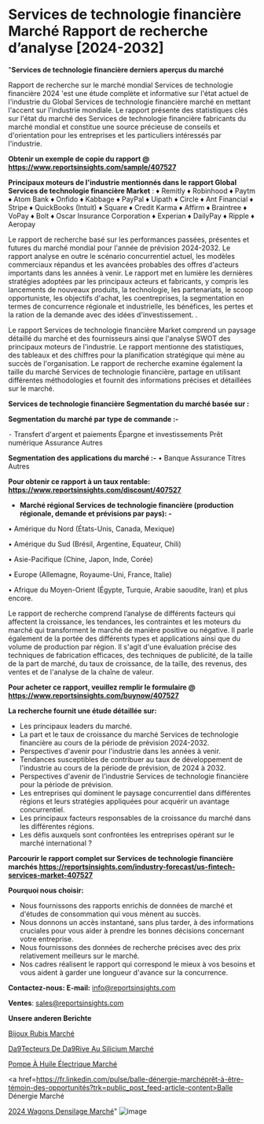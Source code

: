 # Services de technologie financière Marché Rapport de recherche d’analyse [2024-2032]

"<strong>Services de technologie financière derniers aperçus du marché</strong>

Rapport de recherche sur le marché mondial Services de technologie financière 2024 'est une étude complète et informative sur l'état actuel de l'industrie du Global Services de technologie financière marché en mettant l'accent sur l'industrie mondiale. Le rapport présente des statistiques clés sur l'état du marché des Services de technologie financière fabricants du marché mondial et constitue une source précieuse de conseils et d'orientation pour les entreprises et les particuliers intéressés par l'industrie.

<strong>Obtenir un exemple de copie du rapport @ <a href=https://www.reportsinsights.com/sample/407527>https://www.reportsinsights.com/sample/407527</a></strong>

<strong>Principaux moteurs de l'industrie mentionnés dans le rapport Global Services de technologie financière Market</strong> :
♦ Remitly
♦ Robinhood
♦ Paytm
♦ Atom Bank
♦ Onfido
♦ Kabbage
♦ PayPal
♦ Uipath
♦ Circle
♦ Ant Financial
♦ Stripe
♦ QuickBooks (Intuit)
♦ Square
♦ Credit Karma
♦ Affirm
♦ Braintree
♦ VoPay
♦ Bolt
♦ Oscar Insurance Corporation
♦ Experian
♦ DailyPay
♦ Ripple
♦ Aeropay

Le rapport de recherche basé sur les performances passées, présentes et futures du marché mondial pour l'année de prévision 2024-2032. Le rapport analyse en outre le scénario concurrentiel actuel, les modèles commerciaux répandus et les avancées probables des offres d'acteurs importants dans les années à venir. Le rapport met en lumière les dernières stratégies adoptées par les principaux acteurs et fabricants, y compris les lancements de nouveaux produits, la technologie, les partenariats, le scoop opportuniste, les objectifs d'achat, les coentreprises, la segmentation en termes de concurrence régionale et industrielle, les bénéfices, les pertes et la ration de la demande avec des idées d'investissement. .

Le rapport Services de technologie financière Market comprend un paysage détaillé du marché et des fournisseurs ainsi que l'analyse SWOT des principaux moteurs de l'industrie. Le rapport mentionne des statistiques, des tableaux et des chiffres pour la planification stratégique qui mène au succès de l'organisation. Le rapport de recherche examine également la taille du marché Services de technologie financière, partage en utilisant différentes méthodologies et fournit des informations précises et détaillées sur le marché.

<strong>Services de technologie financière Segmentation du marché basée sur :</strong>

<strong>Segmentation du marché par type de commande :-</strong>

⁃ Transfert d'argent et paiements
Épargne et investissements
Prêt numérique
Assurance
Autres

<strong>Segmentation des applications du marché :-</strong>
• Banque
Assurance
Titres
Autres

<strong>Pour obtenir ce rapport à un taux rentable: <a href=https://www.reportsinsights.com/discount/407527>https://www.reportsinsights.com/discount/407527</a></strong>
<ul>
  <li><strong>Marché régional Services de technologie financière (production régionale, demande et prévisions par pays): -</strong></li>
</ul>
• Amérique du Nord (États-Unis, Canada, Mexique)

• Amérique du Sud (Brésil, Argentine, Equateur, Chili)

• Asie-Pacifique (Chine, Japon, Inde, Corée)

• Europe (Allemagne, Royaume-Uni, France, Italie)

• Afrique du Moyen-Orient (Égypte, Turquie, Arabie saoudite, Iran) et plus encore.

Le rapport de recherche comprend l’analyse de différents facteurs qui affectent la croissance, les tendances, les contraintes et les moteurs du marché qui transforment le marché de manière positive ou négative. Il parle également de la portée des différents types et applications ainsi que du volume de production par région. Il s'agit d'une évaluation précise des techniques de fabrication efficaces, des techniques de publicité, de la taille de la part de marché, du taux de croissance, de la taille, des revenus, des ventes et de l'analyse de la chaîne de valeur.

<strong>Pour acheter ce rapport, veuillez remplir le formulaire @   <a href=https://www.reportsinsights.com/buynow/407527>https://www.reportsinsights.com/buynow/407527</a></strong>

<strong>La recherche fournit une étude détaillée sur:</strong>
<ul>
  <li>Les principaux leaders du marché.</li>
  <li>La part et le taux de croissance du marché Services de technologie financière au cours de la période de prévision 2024-2032.</li>
  <li>Perspectives d'avenir pour l'industrie dans les années à venir.</li>
  <li>Tendances susceptibles de contribuer au taux de développement de l'industrie au cours de la période de prévision, de 2024 à 2032.</li>
  <li>Perspectives d'avenir de l'industrie Services de technologie financière pour la période de prévision.</li>
  <li>Les entreprises qui dominent le paysage concurrentiel dans différentes régions et leurs stratégies appliquées pour acquérir un avantage concurrentiel.</li>
  <li>Les principaux facteurs responsables de la croissance du marché dans les différentes régions.</li>
  <li>Les défis auxquels sont confrontées les entreprises opérant sur le marché international ?</li>
</ul>

<strong>Parcourir le rapport complet sur Services de technologie financière marchés <a href=https://reportsinsights.com/industry-forecast/us-fintech-services-market-407527>https://reportsinsights.com/industry-forecast/us-fintech-services-market-407527</a></strong>

<strong>Pourquoi nous choisir:</strong>
<ul>
  <li>Nous fournissons des rapports enrichis de données de marché et d'études de consommation qui vous mènent au succès.</li>
  <li>Nous donnons un accès instantané, sans plus tarder, à des informations cruciales pour vous aider à prendre les bonnes décisions concernant votre entreprise.</li>
  <li>Nous fournissons des données de recherche précises avec des prix relativement meilleurs sur le marché.</li>
  <li>Nos cadres réalisent le rapport qui correspond le mieux à vos besoins et vous aident à garder une longueur d'avance sur la concurrence.</li>
</ul>
<strong>Contactez-nous:
</strong><strong>E-mail:</strong> <a href=mailto:info@reportsinsights.com>info@reportsinsights.com</a>

<strong>Ventes</strong>: <a href=mailto:sales@reportsinsights.com>sales@reportsinsights.com</a>

<strong>Unsere anderen Berichte</strong>

<a href=https://www.linkedin.com/pulse/bijoux-rubis-march%C3%A9-taille-part-perspectives-jyboc/>Bijoux Rubis Marché</a>

<a href=https://www.linkedin.com/pulse/d%C3%A9tecteurs-de-d%C3%A9rive-au-silicium-march%C3%A9-2024-72rfc/>Da9Tecteurs De Da9Rive Au Silicium Marché</a>

<a href=https://www.linkedin.com/pulse/pompe-à-huile-électrique-marché-couverture-du-yirnc/>Pompe À Huile Électrique Marché</a>

<a href=https://fr.linkedin.com/pulse/balle-dénergie-marchéprêt-à-être-témoin-des-opportunités?trk=public_post_feed-article-content>Balle Dénergie Marché</a>

<a href=https://www.linkedin.com/pulse/2024-wagons-densilage-march%C3%A9-paysage-comprenant-cxzyf/>2024 Wagons Densilage Marché</a>"
![image](https://github.com/daminid12/RItrends/assets/158430485/31479490-07ef-4987-99d8-c840c8cb8de9)
